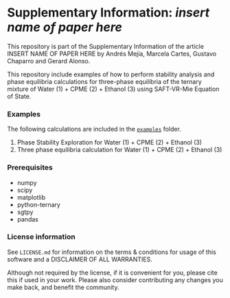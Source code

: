 # Supplementary Information: *insert name of paper here*

This repository is part of the Supplementary Information of the article INSERT NAME OF PAPER HERE by Andrés Mejía, Marcela Cartes, Gustavo Chaparro and Gerard Alonso.

This repository include examples of how to perform stability analysis and phase equilibria calculations for three-phase equilibria of the ternary mixture of Water (1) + CPME (2) + Ethanol (3) using SAFT-VR-Mie Equation of State.


### Examples

The following calculations are included in the [``examples``](./examples) folder.

1. Phase Stability Exploration for Water (1) + CPME (2) + Ethanol (3)
2. Three phase equilibria calculation for Water (1) + CPME (2) + Ethanol (3)

### Prerequisites

- numpy
- scipy
- matplotlib
- python-ternary
- sgtpy
- pandas

### License information

See ``LICENSE.md`` for information on the terms & conditions for usage of this software and a DISCLAIMER OF ALL WARRANTIES.

Although not required by the license, if it is convenient for you, please cite this if used in your work. Please also consider contributing any changes you make back, and benefit the community.